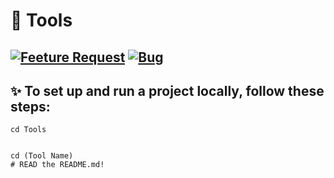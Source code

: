 # 🚀 Tools

[![Feeture Request](https://img.shields.io/badge/New_funktion-brightgreen?style=for-the-badge&logo=github)](https://github.com/arlomu/Tools/issues/new?template=feature.yml)
[![Bug](https://img.shields.io/badge/Bug-red?style=for-the-badge&logo=github)](https://github.com/arlomu/Tools/issues/new?template=bug.yml)
---

## ✨ To set up and run a project locally, follow these steps:

    cd Tools


    cd (Tool Name)
    # READ the README.md!
